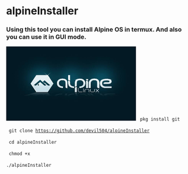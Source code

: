 # alpineInstaller
<h3>Using this tool you can install Alpine OS in termux. And also you can use it in GUI mode.</h3>
<img src ="https://github.com/devil504/alpineInstaller/blob/46074e8ebab21e825800a3f303902428168f2fa3/images%20(11).jpeg" height="200px" width="350px" /> 
<code> pkg install git </code>


<code> git clone https://github.com/devil504/alpineInstaller </code>


<code> cd alpineInstaller </code>


<code> chmod +x </code>


<code>./alpineInstaller </code>
